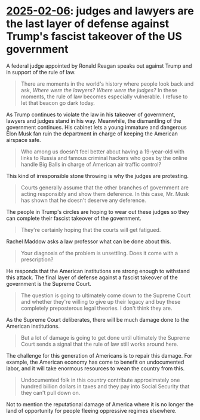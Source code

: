 # [2025-02-06](https://s3.amazonaws.com/writecomments.com/transcripts/307445b3f1b4dd40dc77a7ee667e3800.csv): judges and lawyers are the last layer of defense against Trump's fascist takeover of the US government

A federal judge appointed by Ronald Reagan speaks out against Trump and in support of the rule of law.

> There are moments in the world's history where people look back and ask, _Where were the lawyers? Where were the judges?_ In these moments, the rule of law becomes especially vulnerable. I refuse to let that beacon go dark today.

As Trump continues to violate the law in his takeover of government, lawyers and judges stand in his way. Meanwhile, the dismantling of the government continues. His cabinet lets a young immature and dangerous Elon Musk fan ruin the department in charge of keeping the American airspace safe.

> Who among us doesn't feel better about having a 19-year-old with links to Russia and famous criminal hackers who goes by the online handle Big Balls in charge of American air traffic control?

This kind of irresponsible stone throwing is why the judges are protesting.

> Courts generally assume that the other branches of government are acting responsibly and show them deference. In this case, Mr. Musk has shown that he doesn't deserve any deference.

The people in Trump's circles are hoping to wear out these judges so they can complete their fascist takeover of the government.

> They're certainly hoping that the courts will get fatigued.

Rachel Maddow asks a law professor what can be done about this.

> Your diagnosis of the problem is unsettling. Does it come with a prescription?

He responds that the American institutions are strong enough to withstand this attack. The final layer of defense against a fascist takeover of the government is the Supreme Court.

> The question is going to ultimately come down to the Supreme Court and whether they're willing to give up their legacy and buy these completely preposterous legal theories. I don't think they are.

As the Supreme Court deliberates, there will be much damage done to the American institutions.

> But a lot of damage is going to get done until ultimately the Supreme Court sends a signal that the rule of law still works around here.

The challenge for this generation of Americans is to repair this damage. For example, the American economy has come to benefit on undocumented labor, and it will take enormous resources to wean the country from this.

> Undocumented folk in this country contribute approximately one hundred billion dollars in taxes and they pay into Social Security that they can't pull down on.

Not to mention the reputational damage of America where it is no longer the land of opportunity for people fleeing oppressive regimes elsewhere.
